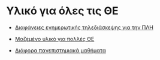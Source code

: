 # Υλικό για όλες τις ΘΕ

- [Διαφάνειες ενημερωτικής τηλεδιάσκεψης για την ΠΛΗ](https://cdn.discordapp.com/attachments/761647873858338827/801846951678967838/--_20-1-2021.pdf)
  
- [Μαζεμένο υλικό για πολλές ΘΕ](https://drive.google.com/drive/folders/0B5M_G8jcvPw-dWJIRWhHYjAwUEU?fbclid=IwAR3_wuOtKffOfBUWMAmk6go2O-VBE2rNLdSo2DxWD1RX7YDU0ZU9F-_B1nU)

- [Διάφορα πανεπιστημιακά μαθήματα](https://opencourses.gr)


